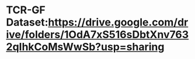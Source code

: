 # TCR-GF Dataset:https://drive.google.com/drive/folders/1OdA7xS516sDbtXnv7632qIhkCoMsWwSb?usp=sharing
